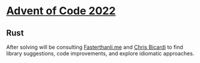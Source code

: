 # [Advent of Code 2022](https://adventofcode.com/2022)
## Rust

After solving will be consulting [Fasterthanli.me](https://fasterthanli.me/series/advent-of-code-2022) and [Chris Bicardi](https://www.youtube.com/playlist?list=PLWtPciJ1UMuBNTifxm5ADY65SkAdwoQiL) to find library suggestions, code improvements, and explore idiomatic approaches.
